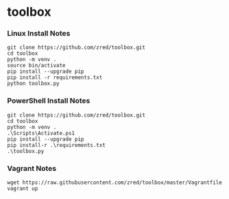 # toolbox

### Linux Install Notes
```
git clone https://github.com/zred/toolbox.git
cd toolbox
python -m venv .
source bin/activate
pip install --upgrade pip
pip install -r requirements.txt
python toolbox.py
```

### PowerShell Install Notes
```
git clone https://github.com/zred/toolbox.git
cd toolbox
python -m venv .
.\Scripts\Activate.ps1
pip install --upgrade pip
pip install-r .\requirements.txt
.\toolbox.py
```

### Vagrant Notes
```
wget https://raw.githubusercontent.com/zred/toolbox/master/Vagrantfile
vagrant up
```
